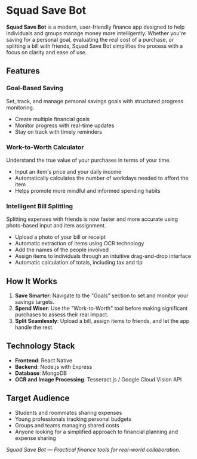 # Squad Save Bot

**Squad Save Bot** is a modern, user-friendly finance app designed to help individuals and groups manage money more intelligently. Whether you're saving for a personal goal, evaluating the real cost of a purchase, or splitting a bill with friends, Squad Save Bot simplifies the process with a focus on clarity and ease of use.

## Features

### Goal-Based Saving

Set, track, and manage personal savings goals with structured progress monitoring.

- Create multiple financial goals
- Monitor progress with real-time updates
- Stay on track with timely reminders

### Work-to-Worth Calculator

Understand the true value of your purchases in terms of your time.

- Input an item's price and your daily income
- Automatically calculates the number of workdays needed to afford the item
- Helps promote more mindful and informed spending habits

### Intelligent Bill Splitting

Splitting expenses with friends is now faster and more accurate using photo-based input and item assignment.

- Upload a photo of your bill or receipt
- Automatic extraction of items using OCR technology
- Add the names of the people involved
- Assign items to individuals through an intuitive drag-and-drop interface
- Automatic calculation of totals, including tax and tip

## How It Works

1. **Save Smarter**: Navigate to the "Goals" section to set and monitor your savings targets.
2. **Spend Wiser**: Use the "Work-to-Worth" tool before making significant purchases to assess their real impact.
3. **Split Seamlessly**: Upload a bill, assign items to friends, and let the app handle the rest.

## Technology Stack

- **Frontend**: React Native
- **Backend**: Node.js with Express
- **Database**: MongoDB
- **OCR and Image Processing**: Tesseract.js / Google Cloud Vision API

## Target Audience

- Students and roommates sharing expenses
- Young professionals tracking personal budgets
- Groups and teams managing shared costs
- Anyone looking for a simplified approach to financial planning and expense sharing


*Squad Save Bot — Practical finance tools for real-world collaboration.*
